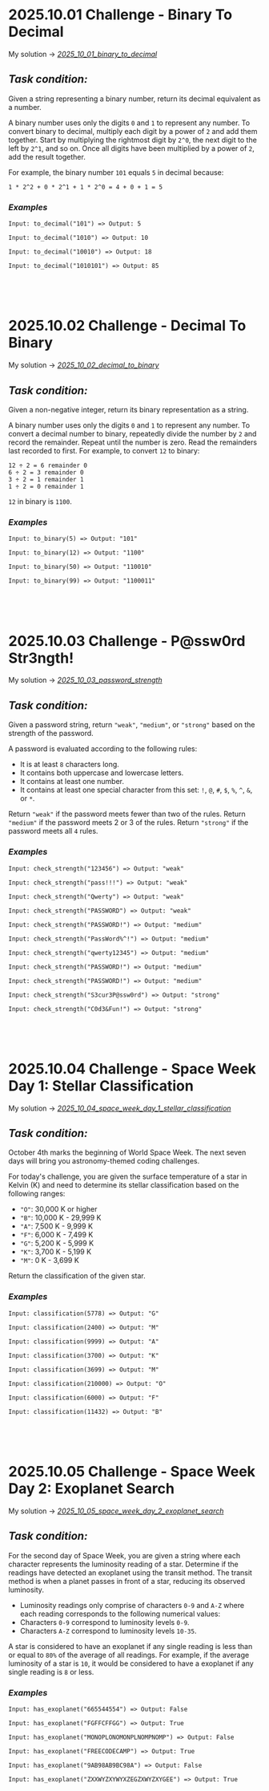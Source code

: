 # 2025.10.01 Challenge - Binary To Decimal

My solution -> *[2025_10_01_binary_to_decimal](2025_10_01_binary_to_decimal.py)*

## **_Task condition:_**

Given a string representing a binary number, return its decimal equivalent as a number.

A binary number uses only the digits `0` and `1` to represent any number. To convert binary to decimal, multiply each digit by a power of `2` and add them together. Start by multiplying the rightmost digit by `2^0`, the next digit to the left by `2^1`, and so on. Once all digits have been multiplied by a power of `2`, add the result together.

For example, the binary number `101` equals `5` in decimal because:

```
1 * 2^2 + 0 * 2^1 + 1 * 2^0 = 4 + 0 + 1 = 5
```

### **_Examples_**

```
Input: to_decimal("101") => Output: 5

Input: to_decimal("1010") => Output: 10

Input: to_decimal("10010") => Output: 18

Input: to_decimal("1010101") => Output: 85
```

#

<br />

# 2025.10.02 Challenge - Decimal To Binary

My solution -> *[2025_10_02_decimal_to_binary](2025_10_02_decimal_to_binary.py)*

## **_Task condition:_**

Given a non-negative integer, return its binary representation as a string.

A binary number uses only the digits `0` and `1` to represent any number. To convert a decimal number to binary, repeatedly divide the number by `2` and record the remainder. Repeat until the number is zero. Read the remainders last recorded to first. For example, to convert `12` to binary:

```
12 ÷ 2 = 6 remainder 0
6 ÷ 2 = 3 remainder 0
3 ÷ 2 = 1 remainder 1
1 ÷ 2 = 0 remainder 1
```

`12` in binary is `1100`.

### **_Examples_**

```
Input: to_binary(5) => Output: "101"

Input: to_binary(12) => Output: "1100"

Input: to_binary(50) => Output: "110010"

Input: to_binary(99) => Output: "1100011"
```

#

<br />

# 2025.10.03 Challenge - P@ssw0rd Str3ngth!

My solution -> *[2025_10_03_password_strength](2025_10_03_password_strength.py)*

## **_Task condition:_**

Given a password string, return `"weak"`, `"medium"`, or `"strong"` based on the strength of the password.

A password is evaluated according to the following rules:

- It is at least `8` characters long.
- It contains both uppercase and lowercase letters.
- It contains at least one number.
- It contains at least one special character from this set: `!`, `@`, `#`, `$`, `%`, `^`, `&`, or `*`.

Return `"weak"` if the password meets fewer than two of the rules. Return `"medium"` if the password meets 2 or 3 of the rules. Return `"strong"` if the password meets all `4` rules.

### **_Examples_**

```
Input: check_strength("123456") => Output: "weak"

Input: check_strength("pass!!!") => Output: "weak"

Input: check_strength("Qwerty") => Output: "weak"

Input: check_strength("PASSWORD") => Output: "weak"

Input: check_strength("PASSWORD!") => Output: "medium"

Input: check_strength("PassWord%^!") => Output: "medium"

Input: check_strength("qwerty12345") => Output: "medium"

Input: check_strength("PASSWORD!") => Output: "medium"

Input: check_strength("PASSWORD!") => Output: "medium"

Input: check_strength("S3cur3P@ssw0rd") => Output: "strong"

Input: check_strength("C0d3&Fun!") => Output: "strong"
```

#

<br />

# 2025.10.04 Challenge - Space Week Day 1: Stellar Classification

My solution -> *[2025_10_04_space_week_day_1_stellar_classification](2025_10_04_space_week_day_1_stellar_classification.py)*

## **_Task condition:_**

October 4th marks the beginning of World Space Week. The next seven days will bring you astronomy-themed coding challenges.

For today's challenge, you are given the surface temperature of a star in Kelvin (K) and need to determine its stellar classification based on the following ranges:

- `"O"`: 30,000 K or higher
- `"B"`: 10,000 K - 29,999 K
- `"A"`: 7,500 K - 9,999 K
- `"F"`: 6,000 K - 7,499 K
- `"G"`: 5,200 K - 5,999 K
- `"K"`: 3,700 K - 5,199 K
- `"M"`: 0 K - 3,699 K

Return the classification of the given star.

### **_Examples_**

```
Input: classification(5778) => Output: "G"

Input: classification(2400) => Output: "M"

Input: classification(9999) => Output: "A"

Input: classification(3700) => Output: "K"

Input: classification(3699) => Output: "M"

Input: classification(210000) => Output: "O"

Input: classification(6000) => Output: "F"

Input: classification(11432) => Output: "B"
```

#

<br />

# 2025.10.05 Challenge - Space Week Day 2: Exoplanet Search

My solution -> *[2025_10_05_space_week_day_2_exoplanet_search](2025_10_05_space_week_day_2_exoplanet_search.py)*

## **_Task condition:_**

For the second day of Space Week, you are given a string where each character represents the luminosity reading of a star. Determine if the readings have detected an exoplanet using the transit method. The transit method is when a planet passes in front of a star, reducing its observed luminosity.

- Luminosity readings only comprise of characters `0-9` and `A-Z` where each reading corresponds to the following numerical values:
- Characters `0-9` correspond to luminosity levels `0-9`.
- Characters `A-Z` correspond to luminosity levels `10-35`.

A star is considered to have an exoplanet if any single reading is less than or equal to `80%` of the average of all readings. For example, if the average luminosity of a star is `10`, it would be considered to have a exoplanet if any single reading is `8` or less.

### **_Examples_**

```
Input: has_exoplanet("665544554") => Output: False

Input: has_exoplanet("FGFFCFFGG") => Output: True

Input: has_exoplanet("MONOPLONOMONPLNOMPNOMP") => Output: False

Input: has_exoplanet("FREECODECAMP") => Output: True

Input: has_exoplanet("9AB98AB9BC98A") => Output: False

Input: has_exoplanet("ZXXWYZXYWYXZEGZXWYZXYGEE") => Output: True
```

#

<br />